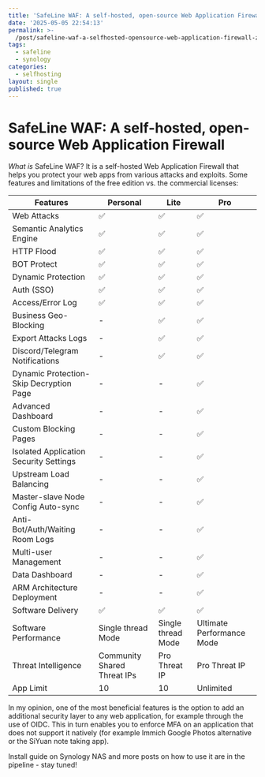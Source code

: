 ```yaml
---
title: 'SafeLine WAF: A self-hosted, open-source Web Application Firewall'
date: '2025-05-05 22:54:13'
permalink: >-
  /post/safeline-waf-a-selfhosted-opensource-web-application-firewall-z2nexvu.html
tags:
  - safeline
  - synology
categories:
  - selfhosting
layout: single
published: true
---
```




# SafeLine WAF: A self-hosted, open-source Web Application Firewall

*What* *is* SafeLine WAF? It is a self-hosted Web Application Firewall that helps you protect your web apps from various attacks and exploits. Some features and limitations of the free edition vs. the commercial licenses:

|Features|Personal|Lite|Pro|
| -----------------------------------------| -----------------------------| --------------------| ---------------------------|
|Web Attacks|✅|✅|✅|
|Semantic Analytics Engine|✅|✅|✅|
|HTTP Flood|✅|✅|✅|
|BOT Protect|✅|✅|✅|
|Dynamic Protection|✅|✅|✅|
|Auth (SSO)|✅|✅|✅|
|Access/Error Log|✅|✅|✅|
|Business Geo-Blocking|-|✅|✅|
|Export Attacks Logs|-|✅|✅|
|Discord/Telegram Notifications|-|✅|✅|
|Dynamic Protection-Skip Decryption Page|-|-|✅|
|Advanced Dashboard|-|-|✅|
|Custom Blocking Pages|-|-|✅|
|Isolated Application Security Settings|-|-|✅|
|Upstream Load Balancing|-|-|✅|
|Master-slave Node Config Auto-sync|-|-|✅|
|Anti-Bot/Auth/Waiting Room Logs|-|-|✅|
|Multi-user Management|-|-|✅|
|Data Dashboard|-|-|✅|
|ARM Architecture Deployment|-|-|✅|
|Software Delivery|✅|✅|✅|
|Software Performance|Single thread Mode|Single thread Mode|Ultimate Performance Mode|
|Threat Intelligence|Community Shared Threat IPs|Pro Threat IP|Pro Threat IP|
|App Limit|10|10|Unlimited|

In my opinion, one of the most beneficial features is the option to add an additional security layer to any web application, for example through the use of OIDC. This in turn enables you to enforce MFA on an application that does not support it natively (for example Immich Google Photos alternative or the SiYuan note taking app).

Install guide on Synology NAS and more posts on how to use it are in the pipeline - stay tuned!

‍
